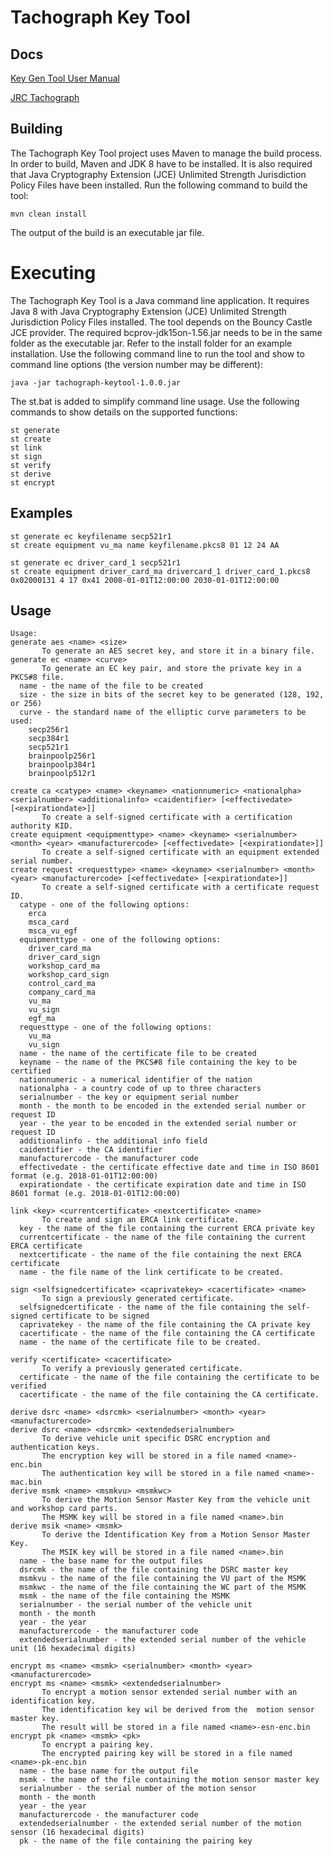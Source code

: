 # Tachograph Key Tool

## Docs

[Key Gen Tool User Manual](https://dtc.jrc.ec.europa.eu/iot_doc/Sample%20Key%20Generation%20Tool%20User%20Manual%20v1.0.pdf)

[JRC Tachograph](https://dtc.jrc.ec.europa.eu/dtc_smart_tachograph.php.html)


## Building

The Tachograph Key Tool project uses Maven to manage the build process. In order to build, Maven and JDK 8 have to be installed. It is also required that Java Cryptography Extension (JCE) Unlimited Strength Jurisdiction Policy Files have been installed. Run the following command to build the tool:

```
mvn clean install
```

The output of the build is an executable jar file. 

# Executing

The Tachograph Key Tool is a Java command line application. It requires Java 8 with Java Cryptography Extension (JCE) Unlimited Strength Jurisdiction Policy Files installed. 
The tool depends on the Bouncy Castle JCE provider. The required bcprov-jdk15on-1.56.jar needs to be in the same folder as the executable jar. Refer to the install folder for an example installation.
Use the following command line to run the tool and show to command line options (the version number may be different):

```
java -jar tachograph-keytool-1.0.0.jar
```

The st.bat is added to simplify command line usage. Use the following commands to show details on the supported functions:

```
st generate
st create
st link
st sign
st verify
st derive
st encrypt
```

## Examples

```
st generate ec keyfilename secp521r1
st create equipment vu_ma name keyfilename.pkcs8 01 12 24 AA
```


```
st generate ec driver_card_1 secp521r1
st create equipment driver_card_ma drivercard_1 driver_card_1.pkcs8 0x02000131 4 17 0x41 2008-01-01T12:00:00 2030-01-01T12:00:00
```

## Usage

```
Usage:
generate aes <name> <size>
       To generate an AES secret key, and store it in a binary file.
generate ec <name> <curve>
       To generate an EC key pair, and store the private key in a PKCS#8 file.
  name - the name of the file to be created
  size - the size in bits of the secret key to be generated (128, 192, or 256)
  curve - the standard name of the elliptic curve parameters to be used:
	secp256r1
	secp384r1
	secp521r1
	brainpoolp256r1
	brainpoolp384r1
	brainpoolp512r1

create ca <catype> <name> <keyname> <nationnumeric> <nationalpha> <serialnumber> <additionalinfo> <caidentifier> [<effectivedate> [<expirationdate>]]
       To create a self-signed certificate with a certification authority KID.
create equipment <equipmenttype> <name> <keyname> <serialnumber> <month> <year> <manufacturercode> [<effectivedate> [<expirationdate>]]
       To create a self-signed certificate with an equipment extended serial number.
create request <requesttype> <name> <keyname> <serialnumber> <month> <year> <manufacturercode> [<effectivedate> [<expirationdate>]]
       To create a self-signed certificate with a certificate request ID.
  catype - one of the following options:
	erca
	msca_card
	msca_vu_egf
  equipmenttype - one of the following options:
	driver_card_ma
	driver_card_sign
	workshop_card_ma
	workshop_card_sign
	control_card_ma
	company_card_ma
	vu_ma
	vu_sign
	egf_ma
  requesttype - one of the following options:
	vu_ma
	vu_sign
  name - the name of the certificate file to be created
  keyname - the name of the PKCS#8 file containing the key to be certified
  nationnumeric - a numerical identifier of the nation
  nationalpha - a country code of up to three characters
  serialnumber - the key or equipment serial number
  month - the month to be encoded in the extended serial number or request ID
  year - the year to be encoded in the extended serial number or request ID
  additionalinfo - the additional info field
  caidentifier - the CA identifier
  manufacturercode - the manufacturer code
  effectivedate - the certificate effective date and time in ISO 8601 format (e.g. 2018-01-01T12:00:00)
  expirationdate - the certificate expiration date and time in ISO 8601 format (e.g. 2018-01-01T12:00:00)

link <key> <currentcertificate> <nextcertificate> <name>
       To create and sign an ERCA link certificate.
  key - the name of the file containing the current ERCA private key
  currentcertificate - the name of the file containing the current ERCA certificate
  nextcertificate - the name of the file containing the next ERCA certificate
  name - the file name of the link certificate to be created.

sign <selfsignedcertificate> <caprivatekey> <cacertificate> <name>
       To sign a previously generated certificate.
  selfsignedcertificate - the name of the file containing the self-signed certificate to be signed
  caprivatekey - the name of the file containing the CA private key
  cacertificate - the name of the file containing the CA certificate
  name - the name of the certificate file to be created.

verify <certificate> <cacertificate>
       To verify a previously generated certificate.
  certificate - the name of the file containing the certificate to be verified
  cacertificate - the name of the file containing the CA certificate.

derive dsrc <name> <dsrcmk> <serialnumber> <month> <year> <manufacturercode>
derive dsrc <name> <dsrcmk> <extendedserialnumber>
       To derive vehicle unit specific DSRC encryption and authentication keys.
       The encryption key will be stored in a file named <name>-enc.bin
       The authentication key will be stored in a file named <name>-mac.bin
derive msmk <name> <msmkvu> <msmkwc>
       To derive the Motion Sensor Master Key from the vehicle unit and workshop card parts.
       The MSMK key will be stored in a file named <name>.bin
derive msik <name> <msmk>
       To derive the Identification Key from a Motion Sensor Master Key.
       The MSIK key will be stored in a file named <name>.bin
  name - the base name for the output files
  dsrcmk - the name of the file containing the DSRC master key
  msmkvu - the name of the file containing the VU part of the MSMK
  msmkwc - the name of the file containing the WC part of the MSMK
  msmk - the name of the file containing the MSMK
  serialnumber - the serial number of the vehicle unit
  month - the month
  year - the year
  manufacturercode - the manufacturer code
  extendedserialnumber - the extended serial number of the vehicle unit (16 hexadecimal digits)

encrypt ms <name> <msmk> <serialnumber> <month> <year> <manufacturercode>
encrypt ms <name> <msmk> <extendedserialnumber>
       To encrypt a motion sensor extended serial number with an identification key.
       The identification key wil be derived from the  motion sensor master key.
       The result will be stored in a file named <name>-esn-enc.bin
encrypt pk <name> <msmk> <pk>
       To encrypt a pairing key.
       The encrypted pairing key will be stored in a file named <name>-pk-enc.bin
  name - the base name for the output file
  msmk - the name of the file containing the motion sensor master key
  serialnumber - the serial number of the motion sensor
  month - the month
  year - the year
  manufacturercode - the manufacturer code
  extendedserialnumber - the extended serial number of the motion sensor (16 hexadecimal digits)
  pk - the name of the file containing the pairing key

```
